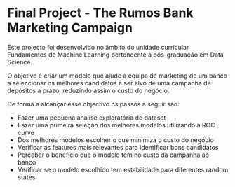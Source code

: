 # Final Project - The Rumos Bank Marketing Campaign

Este projecto foi desenvolvido no âmbito do unidade curricular Fundamentos de Machine Learning pertencente à pós-graduação em Data Science.

O objetivo é criar um modelo que ajude a equipa de marketing de um banco a seleccionar os melhores candidatos a ser alvo de uma campanha de depósitos a prazo, reduzindo assim o custo do negócio.

De forma a alcançar esse objectivo os passos a seguir são:


*   Fazer uma pequena análise exploratória do dataset
*   Fazer uma primeira seleção dos melhores modelos utilizando a ROC curve
*   Dos melhores modelos escolher o que minimiza o custo do negócio
*   Verificar as features mais relevantes para identificar bons candidatos
*   Perceber o benefício que o modelo tem no custo da campanha ao banco
*   Verificar se o modelo escolhido tem estabilidade para diferentes random states
